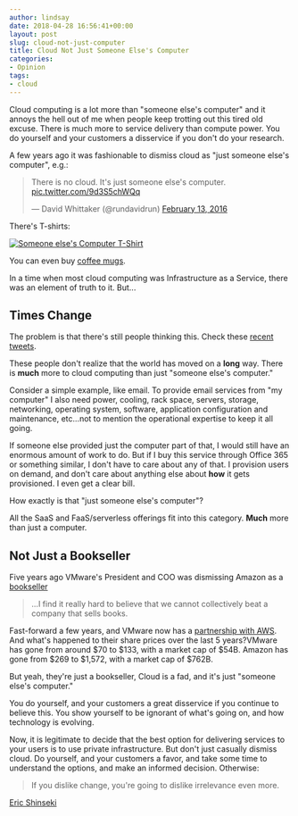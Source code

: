 ```yaml
---
author: lindsay
date: 2018-04-28 16:56:41+00:00
layout: post
slug: cloud-not-just-computer
title: Cloud Not Just Someone Else's Computer
categories:
- Opinion
tags:
- cloud
---
```


Cloud computing is a lot more than "someone else's computer" and it annoys the hell out of me when people keep trotting out this tired old excuse. There is much more to service delivery than compute power. You do yourself and your customers a disservice if you don't do your research.

A few years ago it was fashionable to dismiss cloud as "just someone else's computer", e.g.:

<blockquote class="twitter-tweet" data-lang="en"><p lang="en" dir="ltr">There is no cloud. It&#39;s just someone else&#39;s computer. <a href="https://t.co/9d3S5chWQq">pic.twitter.com/9d3S5chWQq</a></p>&mdash; David Whittaker (@rundavidrun) <a href="https://twitter.com/rundavidrun/status/698398875581751296?ref_src=twsrc%5Etfw">February 13, 2016</a></blockquote> <script async src="https://platform.twitter.com/widgets.js" charset="utf-8"></script> 

There's T-shirts:

[![Someone else's Computer T-Shirt](https://cdn.shopify.com/s/files/1/2632/1888/products/mockup-f58ce176_grande.jpg?v=1521271057)](https://lucoinshirt.com/products/there-is-no-cloud-its-just-someone-elses-computer-unisex-t-shirt?variant=7902923751454)

You can even buy [coffee mugs](https://www.amazon.com/Funny-Mug-Someone-Computer-Ceramic/dp/B01MTCUFQD).

In a time when most cloud computing was Infrastructure as a Service, there was an element of truth to it. But...

## Times Change

The problem is that there's still people thinking this. Check these [recent tweets](https://twitter.com/search?q=someone%20else%27s%20computer&src=typd). 

These people don't realize that the world has moved on a **long** way. There is **much** more to cloud computing than just "someone else's computer."

Consider a simple example, like email. To provide email services from "my computer" I also need power, cooling, rack space, servers, storage, networking, operating system, software, application configuration and maintenance, etc...not to mention the operational expertise to keep it all going. 

If someone else provided just the computer part of that, I would still have an enormous amount of work to do. But if I buy this service through Office 365 or something similar, I don't have to care about any of that. I provision users on demand, and don't care about anything else about **how** it gets provisioned. I even get a clear bill.

How exactly is that "just someone else's computer"?

All the SaaS and FaaS/serverless offerings fit into this category. **Much** more than just a computer.

## Not Just a Bookseller

Five years ago VMware's President and COO was dismissing Amazon as a [bookseller](https://www.crn.com/news/cloud/240149626/vmware-top-execs-lash-out-at-amazon-public-cloud.htm?itc=xbodyjk)

> ...I find it really hard to believe that we cannot collectively beat a company that sells books.

Fast-forward a few years, and VMware now has a [partnership with AWS](https://aws.amazon.com/vmware/). And what's happened to their share prices over the last 5 years?VMware has gone from around $70 to $133, with a market cap of $54B. Amazon has gone from $269 to $1,572, with a market cap of $762B. 

But yeah, they're just a bookseller, Cloud is a fad, and it's just "someone else's computer."

You do yourself, and your customers a great disservice if you continue to believe this. You show yourself to be ignorant of what's going on, and how technology is evolving.

Now, it is legitimate to decide that the best option for delivering services to your users is to use private infrastructure. But don't just casually dismiss cloud. Do yourself, and your customers a favor, and take some time to understand the options, and make an informed decision. Otherwise:

> If you dislike change, you're going to dislike irrelevance even more.

[Eric Shinseki](https://en.wikiquote.org/wiki/Eric_Shinseki)
